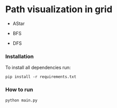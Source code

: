 # Path visualization in grid

- AStar

- BFS

- DFS

### Installation

To install all dependencies run: 

```
pip install -r requirements.txt
```

### How to run

```
python main.py
```
